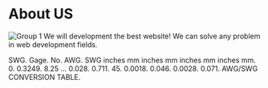 # About US
![Group 1](https://user-images.githubusercontent.com/86986628/186596831-25349277-d6bd-4a2f-923c-c3afaa06ad4f.jpg)
We will development the best website!
We can solve any problem in web development fields.

SWG. Gage. No. AWG. SWG inches mm inches mm inches mm inches mm. 0. 0.3249. 8.25 ... 0.028. 0.711. 45. 0.0018. 0.046. 0.0028. 0.071. AWG/SWG CONVERSION TABLE.